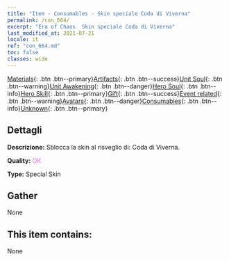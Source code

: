 ```yaml
---
title: "Item - Consumables - Skin speciale Coda di Viverna"
permalink: /con_664/
excerpt: "Era of Chaos  Skin speciale Coda di Viverna"
last_modified_at: 2021-07-21
locale: it
ref: "con_664.md"
toc: false
classes: wide
---
```

 [Materials](/ItemsIT/){: .btn .btn--primary}[Artifacts](/ItemsIT/Artifacts/){: .btn .btn--success}[Unit Soul](/ItemsIT/UnitSoul/){: .btn .btn--warning}[Unit Awakening](/ItemsIT/UnitAwakening/){: .btn .btn--danger}[Hero Soul](/ItemsIT/HeroSoul/){: .btn .btn--info}[Hero Skill](/ItemsIT/HeroSkill/){: .btn .btn--primary}[Gift](/ItemsIT/Gift/){: .btn .btn--success}[Event related](/ItemsIT/Events/){: .btn .btn--warning}[Avatars](/ItemsIT/Avatars/){: .btn .btn--danger}[Consumables](/ItemsIT/Consumables/){: .btn .btn--info}[Unknown](/ItemsIT/Unknown/){: .btn .btn--primary}

## Dettagli
 **Descrizione:** Sblocca la skin al risveglio di: Coda di Viverna.

 **Quality:** <span style="color: #DA70D6">OK</span>

 **Type:** Special Skin

## Gather

  None

## This item contains:

  None

